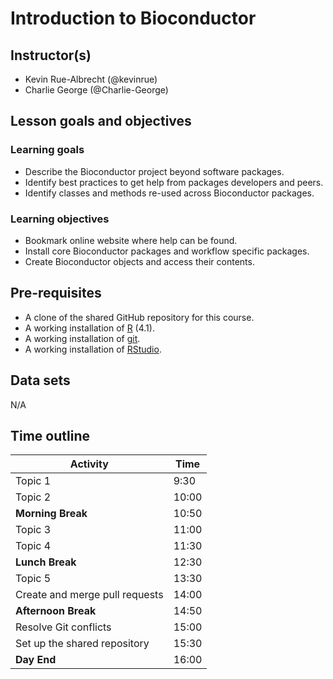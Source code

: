 # Introduction to Bioconductor

<!--
This title should match exactly the link in the main README.
-->

## Instructor(s)

<!--
Instructors should be listed in the order:
- Speaker
- Helper
-->

- Kevin Rue-Albrecht (@kevinrue)
- Charlie George (@Charlie-George)

## Lesson goals and objectives

<!--
Refer to:
https://github.com/Bioconductor/BioC2019/blob/master/docs/workshop-syllabus.md#a-note-about-learning-goals-and-objectives-bloom
https://cft.vanderbilt.edu/guides-sub-pages/blooms-taxonomy/
-->

### Learning goals

<!--
High-level "big picture" objectives of the learning process.
This should be no more than 3 bullet points.
-->

- Describe the Bioconductor project beyond software packages.
- Identify  best practices to get help from packages developers and peers.
- Identify classes and methods re-used across Bioconductor packages.

### Learning objectives

<!--
More concrete and measurable outputs.
This can range from 3 to 8 bullet points.
-->

- Bookmark online website where help can be found.
- Install core Bioconductor packages and workflow specific packages.
- Create Bioconductor objects and access their contents.

## Pre-requisites

<!--
May be a combination of:
- Requirements asked from participants before the day.
- Links to other OBDS course days with goals or objectives feeding in this day.
-->

- A clone of the shared GitHub repository for this course.
- A working installation of [R](https://www.r-project.org/) (4.1).
- A working installation of [git](https://git-scm.com/).
- A working installation of [RStudio](https://rstudio.com/).

## Data sets

<!--
Ideally, links to data sets that participants must download.
Even better, we add a page to this repository, that lists all data sets used; and this section links to some of those data sets.
Realistically, a list describing data sets that we will make them download on the day.
-->

N/A

## Time outline

<!--
Breakdown of time segments for lecture and exercises addressing the objectives listed above.
These are example times; adapt time, and insert/remove rows as needed.
Requirements:
- The day starts at 9:30
- There is a 10+ min break in the morning
- There is a 1+ h lunch break
- There is a 10+ min break in the afternoon
- The day ends at 16:00
-->

| Activity                                      |  Time |
|-----------------------------------------------|-------|
| Topic 1                                       |  9:30 |
| Topic 2                                       | 10:00 |
| **Morning Break**                             | 10:50 |
| Topic 3                                       | 11:00 |
| Topic 4                                       | 11:30 |
| **Lunch Break**                               | 12:30 |
| Topic 5                                       | 13:30 |
| Create and merge pull requests                | 14:00 |
| **Afternoon Break**                           | 14:50 |
| Resolve Git conflicts                         | 15:00 |
| Set up the shared repository                  | 15:30 |
| **Day End**                                   | 16:00 |
